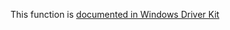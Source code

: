 This function is [documented in Windows Driver Kit](https://learn.microsoft.com/en-us/windows-hardware/drivers/ddi/wdm/nf-wdm-rtlsetbits)
